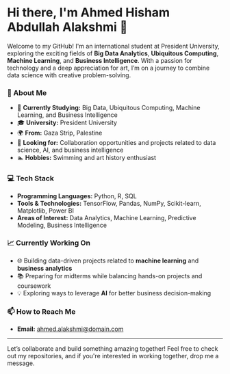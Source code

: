 # Hi there, I'm Ahmed Hisham Abdullah Alakshmi 👋

Welcome to my GitHub! I'm an international student at President University, exploring the exciting fields of **Big Data Analytics**, **Ubiquitous Computing**, **Machine Learning**, and **Business Intelligence**. With a passion for technology and a deep appreciation for art, I’m on a journey to combine data science with creative problem-solving.

### 🌟 About Me
- 🔭 **Currently Studying:** Big Data, Ubiquitous Computing, Machine Learning, and Business Intelligence
- 🎓 **University:** President University
- 🌍 **From:** Gaza Strip, Palestine
- 💼 **Looking for:** Collaboration opportunities and projects related to data science, AI, and business intelligence
- 🏊 **Hobbies:** Swimming and art history enthusiast

### 💻 Tech Stack
- **Programming Languages:** Python, R, SQL
- **Tools & Technologies:** TensorFlow, Pandas, NumPy, Scikit-learn, Matplotlib, Power BI
- **Areas of Interest:** Data Analytics, Machine Learning, Predictive Modeling, Business Intelligence

### 📈 Currently Working On
- 🌐 Building data-driven projects related to **machine learning** and **business analytics**
- 📚 Preparing for midterms while balancing hands-on projects and coursework
- 💡 Exploring ways to leverage **AI** for better business decision-making

### 📫 How to Reach Me
- **Email:** ahmed.alakshmi@domain.com
---

Let’s collaborate and build something amazing together! Feel free to check out my repositories, and if you're interested in working together, drop me a message.
